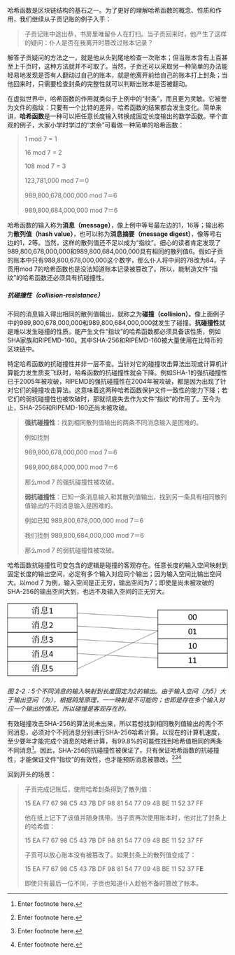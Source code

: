 哈希函数是区块链结构的基石之一。为了更好的理解哈希函数的概念、性质和作用，我们继续从子贡记账的例子入手：

> 子贡记账中途出恭，书房里唯留仆人在打扫。当子贡回来时，他产生了这样的疑问：仆人是否在我离开时篡改过账本记录？

解答子贡疑问的方法之一，就是他从头到尾地检查一次账本；但当账本含有上百甚至上千页时，这种方法就并不可取了。当然，子贡还可以采取另一种简单的办法能轻易地发现是否有人翻动过自己的账本，就是他离开前给自己的账本打上封条；当他回来时，只需要检查封条的完整性就可以判断出账本是否被翻动。

在虚拟世界中，哈希函数的作用就类似于上例中的“封条”，而且更为灵敏。它被誉为文件的指纹：只要有一个比特的差异，哈希函数的结果都会发生变化。简单来讲，**哈希函数**是一种可以把任意长度输入转换成固定长度输出的数学函数。举个直观的例子，大家小学时学过的“求余”可看做一种简单的哈希函数：

> 1 mod 7 = 1
>
> 16 mod 7 = 2
>
> 108 mod 7 = 3
>
> 123,781,000 mod 7＝0
>
> 989,800,678,000,000 mod 7＝6
>
> 989,800,684,000,000 mod 7＝6

哈希函数的输入称为**消息（message）**，像上例中等号最左边的1，16等；输出称为**散列值（hash value）**，也可以称为**消息摘要（message digest）**，像等号右边的1，2等。当然，这样的散列值还不足以成为“指纹”。细心的读者肯定发现了989,800,678,000,000和989,800,684,000,000具有相同的散列值6。假如子贡的账本中只有989,800,678,000,000这个数字，那么仆人将中间的78改为84，子贡用mod 7的哈希函数也是没法知道账本记录被篡改了。所以，能制造文件“指纹”的哈希函数还必须具有抗碰撞性。

##### 抗碰撞性（collision-resistance）

不同的消息输入得出相同的散列值输出，就称之为**碰撞（collision）**。像上面例子中的989,800,678,000,000和989,800,684,000,000就发生了碰撞。**抗碰撞性**就是难以发生碰撞的性质。能产生文件“指纹”的哈希函数都必须具备该性质，例如SHA家族和RIPEMD-160。其中SHA-256和RIPEMD-160被大量使用在比特币的区块链中。

特定哈希函数的抗碰撞性并非一层不变。当针对它的碰撞攻击算法出现或计算机计算能力发生质变飞跃时，哈希函数的抗碰撞性就会下降。例如SHA-1的强抗碰撞性已于2005年被攻破，RIPEMD的强抗碰撞性在2004年被攻破，都是因为出现了针对它们的碰撞攻击算法。这意味着这两种哈希函数保护文件一致性的能力下降；若它们的弱抗碰撞性也被攻破时，那就彻底失去作为文件“指纹”的作用了。至今为止，SHA-256和RIPEMD-160还尚未被攻破。

> **强抗碰撞性**：找到相同散列值输出的两条不同消息输入是困难的。
>
> 例如找到
>
> 989,800,678,000,000 mod 7＝6
>
> 989,800,684,000,000 mod 7＝6
>
> 那么mod 7 的强抗碰撞性被攻破。
>
> **弱抗碰撞性**：已知一条消息输入和其散列值输出，找到另一条具有相同散列值输出的不同消息输入是困难的。
>
> 例如已知 989,800,678,000,000 mod 7＝6
>
> 我们找到 989,800,684,000,000 mod 7＝6
>
> 那么mod 7 的弱抗碰撞性被攻破。

哈希函数抗碰撞性可变包含的逻辑是碰撞的客观存在。任意长度的输入空间映射到固定长度的输出空间，必定有多个输入对应同个输出；因为输入空间比输出空间大。以mod 7 为例，输入空间是正无穷，输出空间为7；即使是尚未被攻破的SHA-256的输出空间大到，也远不及输入空间的正无穷大。

![](/assets/fig-2-2.png)

_图 2-2：5个不同消息的输入映射到长度固定为2的输出。由于输入空间（为5）大于输出空间（为），根据鸽笼原理，一一映射是不可能的；也即是存在多个输入对应一个输出的情况，所以碰撞是客观存在的。_

有效碰撞攻击SHA-256的算法尚未出来，所以若想找到相同散列值输出的两个不同消息，必须对个不同消息分别进行SHA-256哈希计算。以现在的计算机速度，至少要年才能完成个消息的哈希计算，有99.8%的可能性找到哈希值相同的两条不同消息[^1]。因此，SHA-256的抗碰撞性被保证了。只有保证哈希函数的抗碰撞性，才能保证文件“指纹”的有效性，也才能预防消息被篡改。[^1][^1][^2]

回到开头的场景：

> 子贡完成记账后，使用哈希封条得到了散列值：
>
> 15 EA F7 67 98 C5 43 7B DF 98 81 54 77 09 4B BE 11 52 37 FF
>
> 他在纸上记下了该值并随身携带。当子贡再次使用账本时，他对比了封条上的哈希值：
>
> 15 EA F7 67 98 C5 43 7B DF 98 81 54 77 09 4B BE 11 52 37 FF
>
> 子贡可以放心账本没有被篡改了。如果封条上的散列值变成了：
>
> 15 EA F7 67 98 C5 43 7B DF 98 81 54 77 09 4B BE 11 52 37 F**E**
>
> 即使只有最后一位不同，子贡也知道仆人趁他不备时篡改了账本。



[^1]: Enter footnote here.

[^2]: Enter footnote here.

